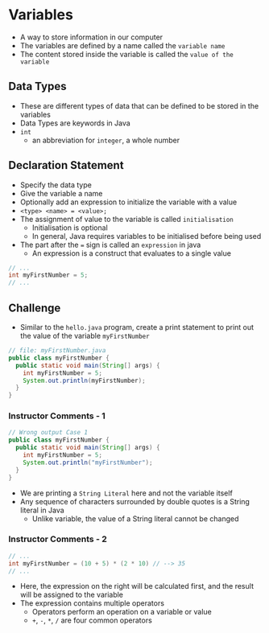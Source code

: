 # Variables

- A way to store information in our computer
- The variables are defined by a name called the `variable name`
- The content stored inside the variable is called the `value of the variable`

## Data Types

- These are different types of data that can be defined to be stored in the variables
- Data Types are keywords in Java
- `int`
  - an abbreviation for `integer`, a whole number

## Declaration Statement

- Specify the data type
- Give the variable a name
- Optionally add an expression to initialize the variable with a value
- `<type> <name> = <value>;`
- The assignment of value to the variable is called `initialisation`
  - Initialisation is optional
  - In general, Java requires variables to be initialised before being used
- The part after the `=` sign is called an `expression` in java
  - An expression is a construct that evaluates to a single value

```java
// ...
int myFirstNumber = 5;
// ...
```

## Challenge

- Similar to the `hello.java` program, create a print statement to print out the value of the variable `myFirstNumber`

```java
// file: myFirstNumber.java
public class myFirstNumber {
  public static void main(String[] args) {
    int myFirstNumber = 5;
    System.out.println(myFirstNumber);
  }
}
```

### Instructor Comments - 1

```java
// Wrong output Case 1
public class myFirstNumber {
  public static void main(String[] args) {
    int myFirstNumber = 5;
    System.out.println("myFirstNumber");
  }
}
```

- We are printing a `String Literal` here and not the variable itself
- Any sequence of characters surrounded by double quotes is a String literal in Java
  - Unlike variable, the value of a String literal cannot be changed

### Instructor Comments - 2

```java
// ...
int myFirstNumber = (10 + 5) * (2 * 10) // --> 35
// ...
```

- Here, the expression on the right will be calculated first, and the result will be assigned to the variable
- The expression contains multiple operators
  - Operators perform an operation on a variable or value
  - `+`, `-`, `*`, `/` are four common operators
